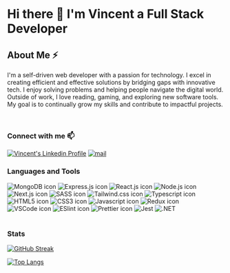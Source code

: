 # Hi there 👋 I'm Vincent a Full Stack Developer

## About Me ⚡
I'm a self-driven web developer with a passion for technology. I excel in creating efficient and effective solutions by bridging gaps with innovative tech. I enjoy solving problems and helping people navigate the digital world. Outside of work, I love reading, gaming, and exploring new software tools. My goal is to continually grow my skills and contribute to impactful projects.

<br />

### Connect with me 📫
[<img alt="Vincent's Linkedin Profile" src="https://img.shields.io/badge/LinkedIn-0077B5?style=for-the-badge&logo=linkedin&logoColor=white" />](https://www.linkedin.com/in/nacen-dev/)
[<img alt="mail" src="https://img.shields.io/badge/Gmail-D14836?style=for-the-badge&logo=gmail&logoColor=white" />](mailto:nacen.dev@gmail.com)


### Languages and Tools

<div>
  <img src="https://img.shields.io/badge/MongoDB-4EA94B?style=for-the-badge&logo=mongodb&logoColor=white" alt="MongoDB icon" />
  <img src="https://img.shields.io/badge/Express.js-000000?style=for-the-badge&logo=express&logoColor=white" alt="Express.js icon" />
  <img src="https://img.shields.io/badge/React-20232A?style=for-the-badge&logo=react&logoColor=61DAFB" alt="React.js icon" />
  <img src="https://img.shields.io/badge/Node.js-339933?style=for-the-badge&logo=nodedotjs&logoColor=white" alt="Node.js icon" />
  <img src="https://img.shields.io/badge/next.js-000000?style=for-the-badge&logo=nextdotjs&logoColor=white" alt="Next.js icon" />
  <img src="https://img.shields.io/badge/Sass-CC6699?style=for-the-badge&logo=sass&logoColor=white" alt="SASS icon" />
  <img src="https://img.shields.io/badge/Tailwind_CSS-38B2AC?style=for-the-badge&logo=tailwind-css&logoColor=white" alt="Tailwind.css icon" />
  <img src="https://img.shields.io/badge/TypeScript-007ACC?style=for-the-badge&logo=typescript&logoColor=white" alt="Typescript icon" />
  <img src="https://img.shields.io/badge/HTML5-E34F26?style=for-the-badge&logo=html5&logoColor=white" alt="HTML5 icon" />
  <img src="https://img.shields.io/badge/CSS3-1572B6?style=for-the-badge&logo=css3&logoColor=white" alt="CSS3 icon" />
  <img src="https://img.shields.io/badge/JavaScript-323330?style=for-the-badge&logo=javascript&logoColor=F7DF1E" alt="Javascript icon" />
  <img src="https://img.shields.io/badge/Redux-593D88?style=for-the-badge&logo=redux&logoColor=white" alt="Redux icon" />
  <img src="https://img.shields.io/badge/Visual_Studio_Code-0078D4?style=for-the-badge&logo=visual%20studio%20code&logoColor=white" alt="VSCode icon" />
  <img src="https://img.shields.io/badge/eslint-3A33D1?style=for-the-badge&logo=eslint&logoColor=white" alt="ESlint icon" />
  <img src="https://img.shields.io/badge/prettier-1A2C34?style=for-the-badge&logo=prettier&logoColor=F7BA3E" alt="Prettier icon" />
  <img src="https://img.shields.io/badge/Jest-C21325?style=for-the-badge&logo=jest&logoColor=white" alt="Jest" />
  <img src="https://img.shields.io/badge/.NET-5C2D91?style=for-the-badge&logo=.net&logoColor=white" alt=".NET" />
</div>

<br />

### Stats

[![GitHub Streak](http://github-readme-streak-stats.herokuapp.com?user=nacen-dev&theme=dark&background=000000)](https://git.io/streak-stats)

[![Top Langs](https://github-readme-stats.vercel.app/api/top-langs/?username=nacen-dev&layout=compact&theme=vision-friendly-dark)](https://github.com/anuraghazra/github-readme-stats)
